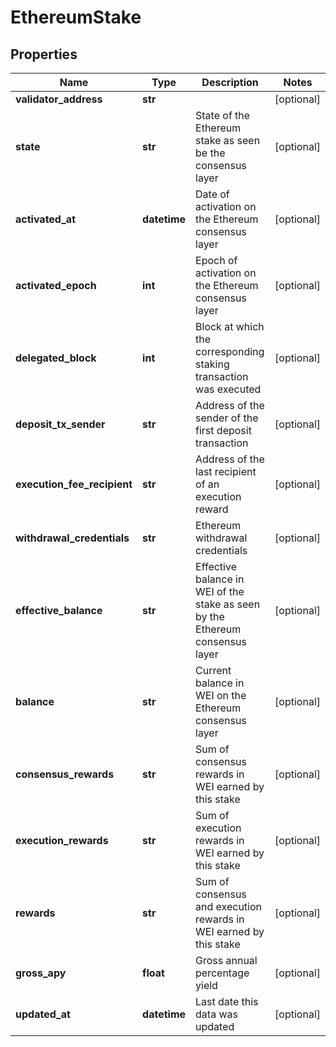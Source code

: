 # EthereumStake


## Properties
Name | Type | Description | Notes
------------ | ------------- | ------------- | -------------
**validator_address** | **str** |  | [optional] 
**state** | **str** | State of the Ethereum stake as seen be the consensus layer | [optional] 
**activated_at** | **datetime** | Date of activation on the Ethereum consensus layer | [optional] 
**activated_epoch** | **int** | Epoch of activation on the Ethereum consensus layer | [optional] 
**delegated_block** | **int** | Block at which the corresponding staking transaction was executed | [optional] 
**deposit_tx_sender** | **str** | Address of the sender of the first deposit transaction | [optional] 
**execution_fee_recipient** | **str** | Address of the last recipient of an execution reward | [optional] 
**withdrawal_credentials** | **str** | Ethereum withdrawal credentials | [optional] 
**effective_balance** | **str** | Effective balance in WEI of the stake as seen by the Ethereum consensus layer | [optional] 
**balance** | **str** | Current balance in WEI on the Ethereum consensus layer | [optional] 
**consensus_rewards** | **str** | Sum of consensus rewards in WEI earned by this stake | [optional] 
**execution_rewards** | **str** | Sum of execution rewards in WEI earned by this stake | [optional] 
**rewards** | **str** | Sum of consensus and execution rewards in WEI earned by this stake | [optional] 
**gross_apy** | **float** | Gross annual percentage yield | [optional] 
**updated_at** | **datetime** | Last date this data was updated | [optional] 


